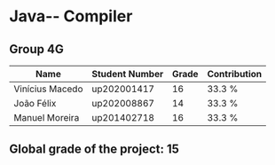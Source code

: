 # Java-- Compiler

## Group 4G

| Name                | Student Number | Grade | Contribution |
| ------------------- | -------------- | ----- | ------------ |
| Vinícius Macedo     | up202001417    | 16    | 33.3 %       |
| João Félix          | up202008867    | 14     | 33.3 %       |
| Manuel Moreira      | up201402718    | 16     | 33.3 %       |

## Global grade of the project: 15
